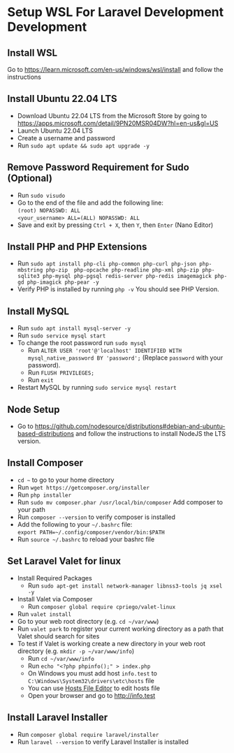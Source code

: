 # Setup WSL For Laravel Development Development

## Install WSL

Go to https://learn.microsoft.com/en-us/windows/wsl/install and follow the instructions

## Install Ubuntu 22.04 LTS

- Download Ubuntu 22.04 LTS from the Microsoft Store by going to https://apps.microsoft.com/detail/9PN20MSR04DW?hl=en-us&gl=US
- Launch Ubuntu 22.04 LTS
- Create a username and password
- Run `sudo apt update && sudo apt upgrade -y`

## Remove Password Requirement for Sudo (Optional)

- Run `sudo visudo`
- Go to the end of the file and add the following line:
  <br /> `(root) NOPASSWD: ALL`
  <br />
  `<your_username> ALL=(ALL) NOPASSWD: ALL`
- Save and exit by pressing `Ctrl + X`, then `Y`, then `Enter` (Nano Editor)

## Install PHP and PHP Extensions

- Run `sudo apt install php-cli php-common php-curl php-json php-mbstring php-zip  php-opcache php-readline php-xml php-zip php-sqlite3 php-mysql php-pgsql redis-server php-redis imagemagick php-gd php-imagick php-pear -y`
- Verify PHP is installed by running `php -v` You should see PHP Version.

## Install MySQL

- Run `sudo apt install mysql-server -y`
- Run `sudo service mysql start`
- To change the root password run `sudo mysql`
  - Run `ALTER USER 'root'@'localhost' IDENTIFIED WITH mysql_native_password BY 'password';` (Replace `password` with your password).
  - Run `FLUSH PRIVILEGES;`
  - Run `exit`
- Restart MySQL by running `sudo service mysql restart`

## Node Setup

- Go to https://github.com/nodesource/distributions#debian-and-ubuntu-based-distributions and follow the instructions to install NodeJS the LTS version.

## Install Composer

- `cd ~` to go to your home directory
- Run `wget https://getcomposer.org/installer`
- Run `php installer`
- Run `sudo mv composer.phar /usr/local/bin/composer` Add composer to your path
- Run `composer --version` to verify composer is installed
- Add the following to your `~/.bashrc` file:
  <br /> `export PATH=~/.config/composer/vendor/bin:$PATH`
- Run `source ~/.bashrc` to reload your bashrc file

## Set Laravel Valet for linux

- Install Required Packages
  - Run `sudo apt-get install network-manager libnss3-tools jq xsel -y`
- Install Valet via Composer
  - Run `composer global require cpriego/valet-linux`
- Run `valet install`
- Go to your web root directory (e.g. `cd ~/var/www`)
- Run `valet park` to register your current working directory as a path that Valet should search for sites
- To test if Valet is working create a new directory in your web root directory (e.g. `mkdir -p ~/var/www/info`)
  - Run `cd ~/var/www/info`
  - Run `echo "<?php phpinfo();" > index.php`
  - On Windows you must add host `info.test` to `C:\Windows\System32\drivers\etc\hosts` file
  - You can use [Hosts File Editor](https://hostsfileeditor.com/) to edit hosts file
  - Open your browser and go to http://info.test

## Install Laravel Installer

- Run `composer global require laravel/installer`
- Run `laravel --version` to verify Laravel Installer is installed
